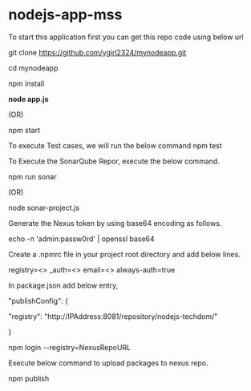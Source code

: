 # nodejs-app-mss

To start this application first you can get this repo code using below url

git clone https://github.com/ygirl2324/mynodeapp.git

cd mynodeapp

npm install

**node app.js**

(OR) 

npm start

To execute Test cases, we will run the below command
npm test

To Execute the SonarQube Repor, execute the below command.

npm run sonar

(OR) 

node sonar-project.js


Generate the Nexus token by using base64 encoding as follows.

echo -n 'admin:passw0rd' | openssl base64

Create a .npmrc file in your project root directory and add below lines.

registry=<<NexusRepoURL>>
_auth=<<Token>>
email=<<EmailID>>
always-auth=true


In package.json add below entry,

"publishConfig": {

"registry": "http://IPAddress:8081/repository/nodejs-techdom/"

}

  npm login --registry=NexusRepoURL
  
Execute below command to upload packages to nexus repo.

npm publish
  

